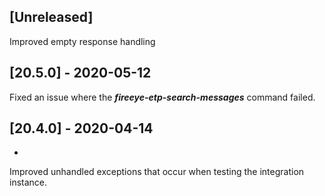 ## [Unreleased]
Improved empty response handling

## [20.5.0] - 2020-05-12
Fixed an issue where the ***fireeye-etp-search-messages*** command failed.


## [20.4.0] - 2020-04-14
-
Improved unhandled exceptions that occur when testing the integration instance.
